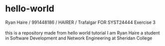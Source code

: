 # hello-world
Ryan Haire / 991448186 / HAIRER / Trafalgar FOR SYST24444 Exercise 3 <br/>  
this is a repository made from hello world tutorial
I am Ryan Haire a student in Software Development and Network Engineering at Sheridan College

